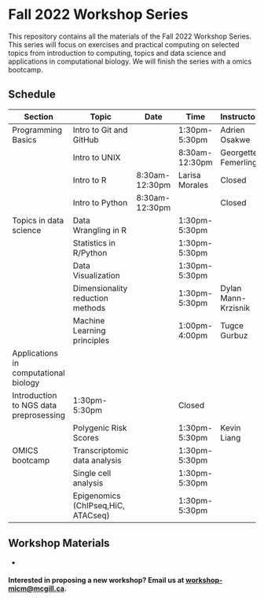 # Fall 2022 Workshop Series

This repository contains all the materials of the Fall 2022 Workshop Series. 
This series will focus on exercises and practical computing on selected topics from introduction to computing, topics and data science and applications in computational biology. We will finish the series with a omics bootcamp.

## Schedule


|Section | Topic | Date | Time | Instructor | Registration |
|--------| ------| ---- | -----| ---------- | ---------- |
| Programming Basics | Intro to Git and GitHub|  | 1:30pm-5:30pm | Adrien Osakwe| Closed |
|| Intro to UNIX |  | 8:30am-12:30pm | Georgette Femerling | Closed |
||  Intro to R | 8:30am-12:30pm | Larisa Morales | Closed |
|| Intro to Python   | 8:30am-12:30pm | | Closed |
| Topics in data science | Data Wrangling in R |  | 1:30pm-5:30pm |  | Closed |
||Statistics in R/Python |  | 1:30pm-5:30pm |  | Closed |
||Data Visualization |  | 1:30pm-5:30pm |  | Closed |
||Dimensionality reduction methods | | 1:30pm-5:30pm | Dylan Mann-Krzisnik| Closed |
||Machine Learning principles|  | 1:00pm-4:00pm | Tugce Gurbuz | Closed |
| Applications in computational biology |
| Introduction to NGS data preprosessing | 1:30pm-5:30pm |  | Closed |
|| Polygenic Risk Scores | 	| 1:30pm-5:30pm | Kevin Liang	| Closed | 
| OMICS bootcamp | Transcriptomic data analysis | | 1:30pm-5:30pm |  | Closed |
|| Single cell analysis | | 1:30pm-5:30pm |  | Closed |
|| Epigenomics (ChIPseq,HiC, ATACseq) | | 1:30pm-5:30pm |  | Closed |


## Workshop Materials

* [](https://github.com/McGill-MiCM/)


#### Interested in proposing a new workshop? Email us at workshop-micm@mcgill.ca.
